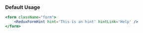 ### Default Usage
```jsx
<form className="form">
    <ReduxFormHint hint='This is an hint' hintLink='Help' />
</form>
```
